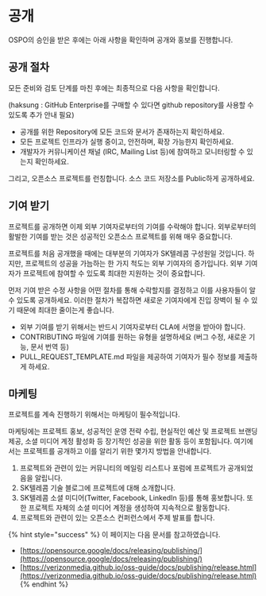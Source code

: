 # 공개

OSPO의 승인을 받은 후에는 아래 사항을 확인하며 공개와 홍보를 진행합니다. 

## 공개 절차 

모든 준비와 검토 단계를 마친 후에는 최종적으로 다음 사항을 확인합니다. 

 \(haksung : GitHub Enterprise를 구매할 수 있다면 github repository를 사용할 수 있도록 추가 안내 필요\) 

* 공개를 위한 Repository에 모든 코드와 문서가 존재하는지 확인하세요. 
* 모든 프로젝트 인프라가 실행 중이고, 안전하며, 확장 가능한지 확인하세요.
* 개발자가 커뮤니케이션 채널 \(IRC, Mailing List 등\)에 참여하고 모니터링할 수 있는지 확인하세요. 

그리고, 오픈소스 프로젝트를 런칭합니다. 소스 코드 저장소를 Public하게 공개하세요. 

## 기여 받기

프로젝트를 공개하면 이제 외부 기여자로부터의 기여를 수락해야 합니다. 외부로부터의 활발한 기여를 받는 것은 성공적인 오픈소스 프로젝트를 위해 매우 중요합니다.

프로젝트를 처음 공개했을 때에는 대부분의 기여자가 SK텔레콤 구성원일 것입니다. 하지만, 프로젝트의 성공을 가늠하는 한 가지 척도는 외부 기여자의 증가입니다. 외부 기여자가 프로젝트에 참여할 수 있도록 최대한 지원하는 것이 중요합니다.  

먼저 기여 받은 수정 사항을 어떤 절차를 통해 수락할지를 결정하고 이를 사용자들이 알 수 있도록 공개하세요. 이러한 절차가 복잡하면 새로운 기여자에게 진입 장벽이 될 수 있기 때문에 최대한 줄이는게 좋습니다. 

* 외부 기여를 받기 위해서는 반드시 기여자로부터 CLA에 서명을 받아야 합니다.
* CONTRIBUTING 파일에 기여를 원하는 유형을 설명하세요 \(버그 수정, 새로운 기능, 문서 번역 등\)
* PULL\_REQUEST\_TEMPLATE.md 파일을 제공하여 기여자가 필수 정보를 제출하게 하세요. 

## 마케팅

프로젝트를 계속 진행하기 위해서는 마케팅이 필수적입니다. 

마케팅에는 프로젝트 홍보, 성공적인 운영 전략 수립, 현실적인 예산 및 프로젝트 브랜딩 제공, 소셜 미디어 계정 활성화 등 장기적인 성공을 위한 활동 등이 포함됩니다. 여기에서는 프로젝트를 공개하고 이를 알리기 위한 몇가지 방법을 안내합니다. 

1. 프로젝트와 관련이 있는 커뮤니티의 메일링 리스트나 포럼에 프로젝트가 공개되었음을 알립니다. 
2. SK텔레콤 기술 블로그에 프로젝트에 대해 소개합니다. 
3. SK텔레콤 소셜 미디어\(Twitter, Facebook, LinkedIn 등\)를 통해 홍보합니다. 또한 프로젝트 자체의 소셜 미디어 계정을 생성하여 지속적으로 활동합니다. 
4. 프로젝트와 관련이 있는 오픈소스 컨퍼런스에서 주제 발표를 합니다. 

{% hint style="success" %}
이 페이지는 다음 문서를 참고하였습니다. 

* [https://opensource.google/docs/releasing/publishing/](https://opensource.google/docs/releasing/publishing/)
* [https://verizonmedia.github.io/oss-guide/docs/publishing/release.html](https://verizonmedia.github.io/oss-guide/docs/publishing/release.html) 
{% endhint %}

